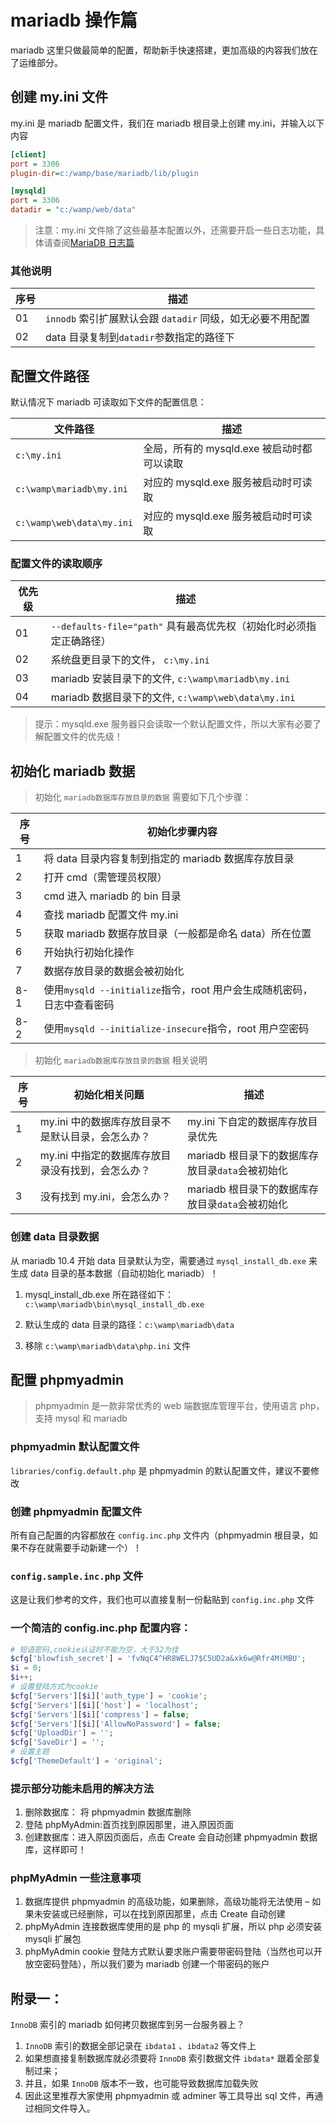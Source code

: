 # mariadb 操作篇

mariadb 这里只做最简单的配置，帮助新手快速搭建，更加高级的内容我们放在了运维部分。

## 创建 my.ini 文件

my.ini 是 mariadb 配置文件，我们在 mariadb 根目录上创建 my.ini，并输入以下内容

```ini
[client]
port = 3306
plugin-dir=c:/wamp/base/mariadb/lib/plugin

[mysqld]
port = 3306
datadir = "c:/wamp/web/data"
```

> 注意：my.ini 文件除了这些最基本配置以外，还需要开启一些日志功能，具体请查阅[MariaDB 日志篇](./../../MariaDB/01-MariaDB日志篇.md)

### 其他说明

| 序号 | 描述                                                       |
| ---- | ---------------------------------------------------------- |
| 01   | `innodb` 索引扩展默认会跟 `datadir` 同级，如无必要不用配置 |
| 02   | data 目录复制到`datadir`参数指定的路径下                   |

## 配置文件路径

默认情况下 mariadb 可读取如下文件的配置信息：

| 文件路径                  | 描述                                       |
| ------------------------- | ------------------------------------------ |
| `c:\my.ini`               | 全局，所有的 mysqld.exe 被启动时都可以读取 |
| `c:\wamp\mariadb\my.ini`  | 对应的 mysqld.exe 服务被启动时可读取       |
| `c:\wamp\web\data\my.ini` | 对应的 mysqld.exe 服务被启动时可读取       |

### 配置文件的读取顺序

| 优先级 | 描述                                                                |
| ------ | ------------------------------------------------------------------- |
| 01     | `--defaults-file="path"` 具有最高优先权（初始化时必须指定正确路径） |
| 02     | 系统盘更目录下的文件， `c:\my.ini`                                  |
| 03     | mariadb 安装目录下的文件, `c:\wamp\mariadb\my.ini`                  |
| 04     | mariadb 数据目录下的文件, `c:\wamp\web\data\my.ini`                 |

> 提示：mysqld.exe 服务器只会读取一个默认配置文件，所以大家有必要了解配置文件的优先级！

## 初始化 mariadb 数据

> 初始化 `mariadb数据库存放目录的数据` 需要如下几个步骤：

| 序号 | 初始化步骤内容                                                         |
| ---- | ---------------------------------------------------------------------- |
| 1    | 将 data 目录内容复制到指定的 mariadb 数据库存放目录                    |
| 2    | 打开 cmd（需管理员权限）                                               |
| 3    | cmd 进入 mariadb 的 bin 目录                                           |
| 4    | 查找 mariadb 配置文件 my.ini                                           |
| 5    | 获取 mariadb 数据存放目录（一般都是命名 data）所在位置                 |
| 6    | 开始执行初始化操作                                                     |
| 7    | 数据存放目录的数据会被初始化                                           |
| 8-1  | 使用`mysqld --initialize`指令，root 用户会生成随机密码，日志中查看密码 |
| 8-2  | 使用`mysqld --initialize-insecure`指令，root 用户空密码                |

> 初始化 `mariadb数据库存放目录的数据` 相关说明

| 序号 | 初始化相关问题                                    | 描述                                             |
| ---- | ------------------------------------------------- | ------------------------------------------------ |
| 1    | my.ini 中的数据库存放目录不是默认目录，会怎么办？ | my.ini 下自定的数据库存放目录优先                |
| 2    | my.ini 中指定的数据库存放目录没有找到，会怎么办？ | mariadb 根目录下的数据库存放目录`data`会被初始化 |
| 3    | 没有找到 my.ini，会怎么办？                       | mariadb 根目录下的数据库存放目录`data`会被初始化 |

### 创建 data 目录数据

从 mariadb 10.4 开始 data 目录默认为空，需要通过 `mysql_install_db.exe` 来生成 data 目录的基本数据（自动初始化 mariadb）！

1. mysql_install_db.exe 所在路径如下：`c:\wamp\mariadb\bin\mysql_install_db.exe`

2. 默认生成的 data 目录的路径：`c:\wamp\mariadb\data`

3. 移除 `c:\wamp\mariadb\data\php.ini` 文件

## 配置 phpmyadmin

> phpmyadmin 是一款非常优秀的 web 端数据库管理平台，使用语言 php，支持 mysql 和 mariadb

### phpmyadmin 默认配置文件

`libraries/config.default.php` 是 phpmyadmin 的默认配置文件，建议不要修改

### 创建 phpmyadmin 配置文件

所有自己配置的内容都放在 `config.inc.php` 文件内（phpmyadmin 根目录，如果不存在就需要手动新建一个）！

### `config.sample.inc.php` 文件

这是让我们参考的文件，我们也可以直接复制一份黏贴到 `config.inc.php` 文件

### 一个简洁的 config.inc.php 配置内容：

```php
# 短语密码,cookie认证时不能为空，大于32为佳
$cfg['blowfish_secret'] = 'fvNqC4^HR8WELJ7$C5UD2a&xk6w@Rfr4M(MBU';
$i = 0;
$i++;
# 设置登陆方式为cookie
$cfg['Servers'][$i]['auth_type'] = 'cookie';
$cfg['Servers'][$i]['host'] = 'localhost';
$cfg['Servers'][$i]['compress'] = false;
$cfg['Servers'][$i]['AllowNoPassword'] = false;
$cfg['UploadDir'] = '';
$cfg['SaveDir'] = '';
# 设置主题
$cfg['ThemeDefault'] = 'original';
```

### 提示部分功能未启用的解决方法

1.  删除数据库： 将 phpmyadmin 数据库删除
2.  登陆 phpMyAdmin:首页找到原因那里，进入原因页面
3.  创建数据库：进入原因页面后，点击 Create 会自动创建 phpmyadmin 数据库，这样即可！

### phpMyAdmin 一些注意事项

1. 数据库提供 phpmyadmin 的高级功能，如果删除，高级功能将无法使用 – 如果未安装或已经删除，可以在找到原因那里，点击 Create 自动创建
2. phpMyAdmin 连接数据库使用的是 php 的 mysqli 扩展，所以 php 必须安装 mysqli 扩展包
3. phpMyAdmin cookie 登陆方式默认要求账户需要带密码登陆（当然也可以开放空密码登陆），所以我们要为 mariadb 创建一个带密码的账户

## 附录一：

`InnoDB` 索引的 mariadb 如何拷贝数据库到另一台服务器上？

1. `InnoDB` 索引的数据全部记录在 `ibdata1` 、`ibdata2` 等文件上
2. 如果想直接复制数据库就必须要将 `InnoDB` 索引数据文件 `ibdata*` 跟着全部复制过来；
3. 并且，如果 `InnoDB` 版本不一致，也可能导致数据库加载失败
4. 因此这里推荐大家使用 phpmyadmin 或 adminer 等工具导出 sql 文件，再通过相同文件导入。
